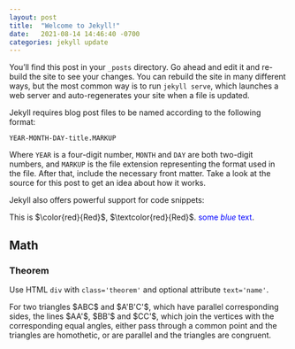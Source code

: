 ```yaml
---
layout: post
title:  "Welcome to Jekyll!"
date:   2021-08-14 14:46:40 -0700
categories: jekyll update
---
```

You’ll find this post in your `_posts` directory. Go ahead and edit it and re-build the site to see your changes. You can rebuild the site in many different ways, but the most common way is to run `jekyll serve`, which launches a web server and auto-regenerates your site when a file is updated.

Jekyll requires blog post files to be named according to the following format:

`YEAR-MONTH-DAY-title.MARKUP`

Where `YEAR` is a four-digit number, `MONTH` and `DAY` are both two-digit numbers, and `MARKUP` is the file extension representing the format used in the file. After that, include the necessary front matter. Take a look at the source for this post to get an idea about how it works.

Jekyll also offers powerful support for code snippets:



This is $\color{red}{Red}$, $\textcolor{red}{Red}$. <span style="color:blue">some *blue* text</span>.

## Math
### Theorem
Use HTML `div` with `class='theorem'` and optional attribute `text='name'`.
<div class='theorem' text='Homothety'>
For two triangles $ABC$ and $A'B'C'$, which have parallel corresponding sides, the
lines $AA'$, $BB'$ and $CC'$, which join the vertices with the corresponding equal angles, either pass through a common point and the triangles are homothetic, or are parallel and the triangles are
congruent.
</div>

